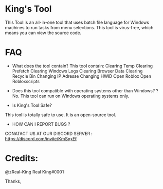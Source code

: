 # King's Tool
This Tool is an all-in-one tool that uses batch file language for Windows machines to run tasks from menu selections. This tool is virus-free, which means you can view the source code.

# FAQ

* What does the tool contain?
This tool contain:
 Clearing Temp
 Clearing Prefetch
 Clearing Windows Logs
 Clearing Browser Data 
 Clearing Recycle Bin
 Changing IP Adresse
 Changing HWID 
 Open Roblox
 Open Robloxscripts

* Does this tool compatible with operating systems other than Windows? ?
No. This tool can run on Windows operating systems only.

* Is King's Tool Safe?

This tool is totally safe to use. It is an open-source tool.

* HOW CAN I REPORT BUGS ?

CONATACT US AT OUR DISCORD SERVER : https://discord.com/invite/KmSqxEf

# Credits:
@zReal-King
Real King#0001

Thanks,
